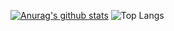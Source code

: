 [![Anurag's github stats](https://github-readme-stats.vercel.app/api?username=Beriff&show_icons=true&theme=dark&include_all_commits=true)](https://github.com/anuraghazra/github-readme-stats)
![Top Langs](https://github-readme-stats.vercel.app/api/top-langs/?username=Beriff&theme=dark&layout=compact&hide=java)
